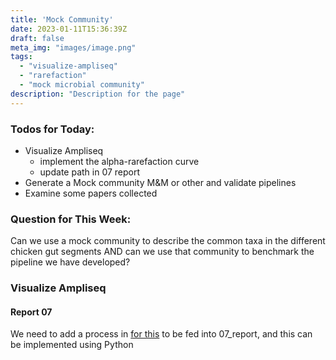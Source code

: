 ```yaml
---
title: 'Mock Community'
date: 2023-01-11T15:36:39Z
draft: false
meta_img: "images/image.png"
tags:
  - "visualize-ampliseq"
  - "rarefaction"
  - "mock microbial community"
description: "Description for the page"
---
```


### Todos for Today:

- Visualize Ampliseq
  - implement the alpha-rarefaction curve
  - update path in 07 report
- Generate a Mock community M&M or other and validate pipelines
- Examine some papers collected

### Question for This Week:

Can we use a mock community to describe the common taxa in the different chicken gut segments AND can we use that community to benchmark the pipeline we have developed?

### Visualize Ampliseq

#### Report 07

We need to add a process in [for this](https://docs.qiime2.org/2022.11/plugins/available/diversity/alpha-rarefaction/) to be fed into 07_report, and this can be implemented using Python



